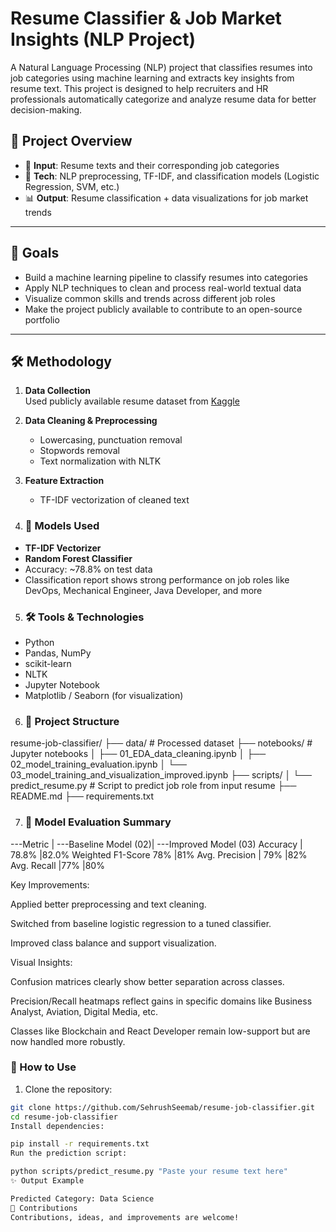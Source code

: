 # Resume Classifier & Job Market Insights (NLP Project)

A Natural Language Processing (NLP) project that classifies resumes into job categories using machine learning and extracts key insights from resume text. This project is designed to help recruiters and HR professionals automatically categorize and analyze resume data for better decision-making.

## 🚀 Project Overview

- 📂 **Input**: Resume texts and their corresponding job categories
- 🧠 **Tech**: NLP preprocessing, TF-IDF, and classification models (Logistic Regression, SVM, etc.)
- 📊 **Output**: Resume classification + data visualizations for job market trends

---

## 📌 Goals

- Build a machine learning pipeline to classify resumes into categories
- Apply NLP techniques to clean and process real-world textual data
- Visualize common skills and trends across different job roles
- Make the project publicly available to contribute to an open-source portfolio

---

## 🛠️ Methodology

1. **Data Collection**  
   Used publicly available resume dataset from [Kaggle](https://www.kaggle.com/datasets/andrewmvd/resume-dataset)

2. **Data Cleaning & Preprocessing**  
   - Lowercasing, punctuation removal  
   - Stopwords removal  
   - Text normalization with NLTK

3. **Feature Extraction**  
   - TF-IDF vectorization of cleaned text

4. ### 🧪 Models Used

- **TF-IDF Vectorizer**
- **Random Forest Classifier**
- Accuracy: ~78.8% on test data
- Classification report shows strong performance on job roles like DevOps, Mechanical Engineer, Java Developer, and more

5. ### 🛠️ Tools & Technologies

- Python
- Pandas, NumPy
- scikit-learn
- NLTK
- Jupyter Notebook
- Matplotlib / Seaborn (for visualization)


6. ### 📂 Project Structure

resume-job-classifier/
├── data/ # Processed dataset
├── notebooks/ # Jupyter notebooks
│ ├── 01_EDA_data_cleaning.ipynb
│ ├── 02_model_training_evaluation.ipynb
│ └── 03_model_training_and_visualization_improved.ipynb
├── scripts/
│ └── predict_resume.py # Script to predict job role from input resume
├── README.md
├── requirements.txt

7. ### 🧪 Model Evaluation Summary
---Metric   	  |    ---Baseline Model (02)|  	---Improved Model (03)
Accuracy         |   	78.8%                  	|82.0%
Weighted
F1-Score         	78%	                        |81%
Avg. Precision   |	79%                  	   |82%
Avg. Recall      	|77%	                        |80%

Key Improvements:

Applied better preprocessing and text cleaning.

Switched from baseline logistic regression to a tuned classifier.

Improved class balance and support visualization.

Visual Insights:

Confusion matrices clearly show better separation across classes.

Precision/Recall heatmaps reflect gains in specific domains like Business Analyst, Aviation, Digital Media, etc.

Classes like Blockchain and React Developer remain low-support but are now handled more robustly.


### 🚀 How to Use

1. Clone the repository:
```bash
git clone https://github.com/SehrushSeemab/resume-job-classifier.git
cd resume-job-classifier
Install dependencies:

pip install -r requirements.txt
Run the prediction script:

python scripts/predict_resume.py "Paste your resume text here"
✨ Output Example

Predicted Category: Data Science
🤝 Contributions
Contributions, ideas, and improvements are welcome!

